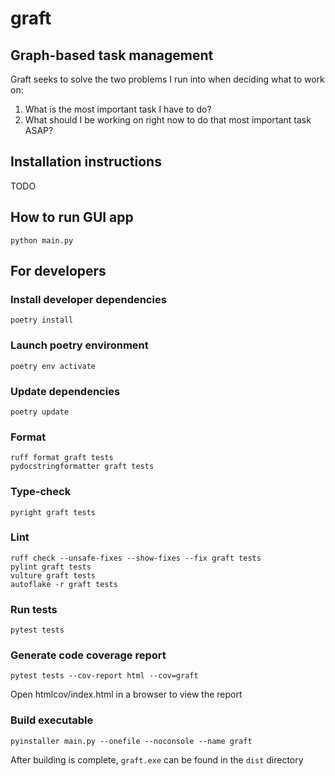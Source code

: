 # graft

## Graph-based task management

Graft seeks to solve the two problems I run into when deciding what to work on:
1. What is the most important task I have to do?
2. What should I be working on right now to do that most important task ASAP?

## Installation instructions
TODO

## How to run GUI app
```
python main.py
```

## For developers
### Install developer dependencies
```
poetry install
```

### Launch poetry environment
```
poetry env activate
```

### Update dependencies
```
poetry update
```

### Format
```
ruff format graft tests
pydocstringformatter graft tests
```

### Type-check
```
pyright graft tests
```

### Lint
```
ruff check --unsafe-fixes --show-fixes --fix graft tests
pylint graft tests
vulture graft tests
autoflake -r graft tests
```

### Run tests
```
pytest tests
```
### Generate code coverage report
```
pytest tests --cov-report html --cov=graft
```
Open htmlcov/index.html in a browser to view the report

### Build executable
```
pyinstaller main.py --onefile --noconsole --name graft
```
After building is complete, `graft.exe` can be found in the `dist` directory
